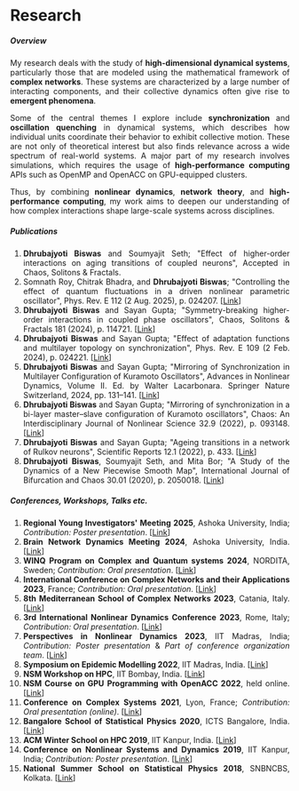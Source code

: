 # Research

##### Overview


<p align="justify" style="font-size:14px">My research deals with the study of <b>high-dimensional dynamical systems</b>, particularly those that are modeled using the mathematical framework of <b>complex networks</b>. These systems are characterized by a large number of interacting components, and their collective dynamics often give rise to <b>emergent phenomena</b>.</p> 
<p align="justify" style="font-size:14px">Some of the central themes I explore include <b>synchronization</b> and <b>oscillation quenching</b> in dynamical systems, which describes how individual units coordinate their behavior to exhibit collective motion. These are not only of theoretical interest but also finds relevance across a wide spectrum of real-world systems. A major part of my research involves simulations, which requires the usage of <b>high-performance computing</b> APIs such as OpenMP and OpenACC on GPU-equipped clusters.</p> 
<p align="justify" style="font-size:14px">Thus, by combining <b>nonlinear dynamics</b>, <b>network theory</b>, and <b>high-performance computing</b>, my work aims to deepen our understanding of how complex interactions shape large-scale systems across disciplines.</p>

##### Publications

<ol align="justify" style="font-size:14px">
<li> <b>Dhrubajyoti Biswas</b> and Soumyajit Seth; "Effect of higher-order interactions on aging transitions of coupled neurons", Accepted in Chaos, Solitons & Fractals.

<li> Somnath Roy, Chitrak Bhadra, and <b>Dhrubajyoti Biswas</b>; "Controlling the effect of quantum fluctuations in a driven nonlinear parametric oscillator", Phys. Rev. E 112 (2 Aug. 2025), p. 024207. [<a href="https://journals.aps.org/pre/accepted/10.1103/h76f-2mbl">Link</a>]

<li> <b>Dhrubajyoti Biswas</b> and Sayan Gupta; "Symmetry-breaking higher-order interactions in coupled phase oscillators", Chaos, Solitons & Fractals 181 (2024), p. 114721. [<a href="https://doi.org/10.1016/j.chaos.2024.114721">Link</a>]

<li> <b>Dhrubajyoti Biswas</b> and Sayan Gupta; "Effect of adaptation functions and multilayer topology on synchronization", Phys. Rev. E 109 (2 Feb. 2024), p. 024221. [<a href="https://journals.aps.org/pre/abstract/10.1103/PhysRevE.109.024221">Link</a>]

<li> <b>Dhrubajyoti Biswas</b> and Sayan Gupta; "Mirroring of Synchronization in Multilayer Configuration of Kuramoto Oscillators", Advances in Nonlinear Dynamics, Volume II. Ed. by Walter Lacarbonara. Springer Nature Switzerland, 2024, pp. 131–141. [<a href="https://doi.org/10.1007/978-3-031-50639-0_12">Link</a>]

<li> <b>Dhrubajyoti Biswas</b> and Sayan Gupta; "Mirroring of synchronization in a bi-layer master–slave configuration of Kuramoto oscillators", Chaos: An Interdisciplinary Journal of Nonlinear Science 32.9 (2022), p. 093148. [<a href="https://doi.org/10.1063/5.0109797">Link</a>]

<li> <b>Dhrubajyoti Biswas</b> and Sayan Gupta; "Ageing transitions in a network of Rulkov neurons", Scientific Reports 12.1 (2022), p. 433. [<a href="https://www.nature.com/articles/s41598-021-03844-1">Link</a>]

<li> <b>Dhrubajyoti Biswas</b>, Soumyajit Seth, and Mita Bor; "A Study of the Dynamics of a New Piecewise Smooth Map", International Journal of Bifurcation and Chaos 30.01 (2020), p. 2050018. [<a href="https://doi.org/10.1142/s0218127420500182">Link</a>]
</ol>


##### Conferences, Workshops, Talks etc.

<ol align="justify" style="font-size:14px">
<li> <b>Regional Young Investigators' Meeting 2025</b>, Ashoka University, India; <em>Contribution: Poster presentation</em>. [<a href="https://indiabioscience.org/meetings/regional-young-investigators-meeting-delhi-ncr-2024-2025">Link</a>]
<li> <b>Brain Network Dynamics Meeting 2024</b>, Ashoka University, India. [<a href="https://www.mbbslab.org/braindy-2024">Link</a>]
<li> <b>WINQ Program on Complex and Quantum systems 2024</b>, NORDITA, Sweden; <em>Contribution: Oral presentation</em>. [<a href="https://indico.fysik.su.se/event/8139/page/616-week-1-dynamics-and-topology-of-complex-network-systems">Link</a>]
<li> <b>International Conference on Complex Networks and their Applications 2023</b>, France; <em>Contribution: Oral presentation</em>. [<a href="https://2023.complexnetworks.org/">Link</a>]
<li> <b>8th Mediterranean School of Complex Networks 2023</b>, Catania, Italy. [<a href="https://mediterraneanschoolcomplex.net/2023.html">Link</a>]
<li> <b>3rd International Nonlinear Dynamics Conference 2023</b>, Rome, Italy; <em>Contribution: Oral presentation</em>. [<a href="https://nodycon.org/2023/">Link</a>]
<li> <b>Perspectives in Nonlinear Dynamics 2023</b>, IIT Madras, India; <em>Contribution: Poster presentation</em> & <em>Part of conference organization team</em>. [<a href="https://web.iitm.ac.in/ccsd/workshops/pnld23/">Link</a>]
<li> <b>Symposium on Epidemic Modelling 2022</b>, IIT Madras, India. [<a href="https://web.iitm.ac.in/ccsd/workshops/episymp22/index.html">Link</a>]
<li> <b>NSM Workshop on HPC</b>, IIT Bombay, India. [<a href="https://www.me.iitb.ac.in/~sgopalak/nsmhpccfd2022/">Link</a>]
<li> <b>NSM Course on GPU Programming with OpenACC 2022</b>, held online. [<a href="https://www.cse.iitm.ac.in/~rupesh/events/openacc2022/">Link</a>]
<li> <b>Conference on Complex Systems 2021</b>, Lyon, France; <em>Contribution: Oral presentation (online)</em>. [<a href="https://ccs2021.univ-lyon1.fr/#HOME">Link</a>]
<li> <b>Bangalore School of Statistical Physics 2020</b>, ICTS Bangalore, India. [<a href="https://www.icts.res.in/program/bssp2020">Link</a>]
<li> <b>ACM Winter School on HPC 2019</b>, IIT Kanpur, India. [<a href="https://cse.iitk.ac.in/users/pmalakar/acmwshpc2019.html">Link</a>]
<li> <b>Conference on Nonlinear Systems and Dynamics 2019</b>, IIT Kanpur, India; <em>Contribution: Poster presentation</em>. [<a href="https://sites.google.com/view/cnsd19/">Link</a>]
<li> <b>National Summer School on Statistical Physics 2018</b>, SNBNCBS, Kolkata. [<a href="https://www.bose.res.in/Conferences/NSS2018/">Link</a>]
</ol>



